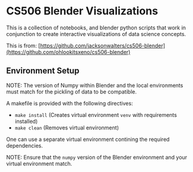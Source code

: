 # CS506 Blender Visualizations

This is a collection of notebooks, and blender python scripts that work in conjunction to create interactive visualizations of data science concepts.

This is from: [https://github.com/jacksonwalters/cs506-blender](https://github.com/ohlookitsxeno/cs506-blender)

## Environment Setup

NOTE: The version of Numpy within Blender and the local environments must match for the pickling of data to be compatible.

A makefile is provided with the following directives:
- `make install` (Creates virtual environment `venv` with requirements installed)
- `make clean` (Removes virtual environment)

One can use a separate virtual environment contining the required dependencies.

NOTE: Ensure that the `numpy` version of the Blender environment and your virtual environment match.
